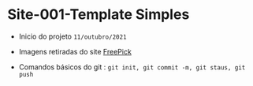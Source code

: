 # Site-001-Template Simples

- Inicio do projeto ` 11/outubro/2021 `

- Imagens retiradas do site [FreePick](https://br.freepik.com/home)

- Comandos básicos do git : `git init, git commit -m, git staus, git push`

